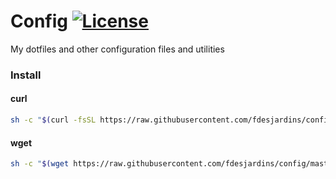 # Config [![License][license-image]][license-url]

My dotfiles and other configuration files and utilities

### Install

#### curl
```bash
sh -c "$(curl -fsSL https://raw.githubusercontent.com/fdesjardins/config/master/install.sh)"
```

#### wget
```bash
sh -c "$(wget https://raw.githubusercontent.com/fdesjardins/config/master/install.sh -O -)"
```

[license-url]: https://github.com/fdesjardins/config/blob/master/license
[license-image]: https://img.shields.io/badge/license-MIT-blue.svg?style=flat-square
